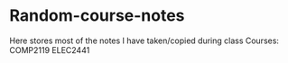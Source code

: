 # Random-course-notes
Here stores most of the notes I have taken/copied during class
Courses:
COMP2119
ELEC2441
